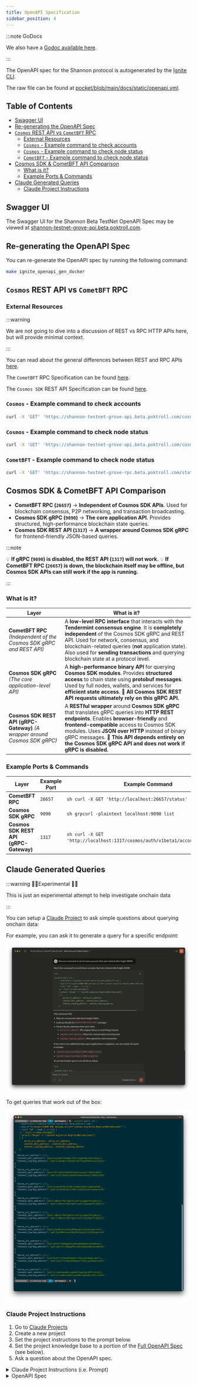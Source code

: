```yaml
---
title: OpenAPI Specification
sidebar_position: 4
---
```


:::note GoDocs

We also have a [Godoc available here](https://pkg.go.dev/github.com/pokt-network/poktroll).

:::

The OpenAPI spec for the Shannon protocol is autogenerated by the [Ignite CLI](https://docs.ignite.com/).

The raw file can be found at [pocket/blob/main/docs/static/openapi.yml](https://github.com/pokt-network/poktroll/blob/main/docs/static/openapi.yml).

## Table of Contents <!-- omit in toc -->

- [Swagger UI](#swagger-ui)
- [Re-generating the OpenAPI Spec](#re-generating-the-openapi-spec)
- [`Cosmos` REST API vs `CometBFT` RPC](#cosmos-rest-api-vs-cometbft-rpc)
  - [External Resources](#external-resources)
  - [`Cosmos` - Example command to check accounts](#cosmos---example-command-to-check-accounts)
  - [`Cosmos` - Example command to check node status](#cosmos---example-command-to-check-node-status)
  - [`CometBFT` - Example command to check node status](#cometbft---example-command-to-check-node-status)
- [Cosmos SDK \& CometBFT API Comparison](#cosmos-sdk--cometbft-api-comparison)
  - [What is it?](#what-is-it)
  - [Example Ports \& Commands](#example-ports--commands)
- [Claude Generated Queries](#claude-generated-queries)
  - [Claude Project Instructions](#claude-project-instructions)

## Swagger UI

The Swagger UI for the Shannon Beta TestNet OpenAPI Spec may be viewed at [shannon-testnet-grove-api.beta.poktroll.com](https://shannon-testnet-grove-api.beta.poktroll.com).

## Re-generating the OpenAPI Spec

You can re-generate the OpenAPI spec by running the following command:

```bash
make ignite_openapi_gen_docker
```

## `Cosmos` REST API vs `CometBFT` RPC

### External Resources

:::warning

We are not going to dive into a discussion of REST vs RPC HTTP APIs here, but will provide minimal context.

:::

You can read about the general differences between REST and RPC APIs [here](https://www.smashingmagazine.com/2016/09/understanding-rest-and-rpc-for-http-apis/).

The `CometBFT` RPC Specification can be found [here](https://docs.cometbft.com/v0.34/rpc/).

The `Cosmos SDK` REST API Specification can be found [here](https://docs.cosmos.network/api).

### `Cosmos` - Example command to check accounts

```bash
curl -X 'GET' 'https://shannon-testnet-grove-api.beta.poktroll.com/cosmos/auth/v1beta1/accounts' -H 'accept: application/json' | jq
```

### `Cosmos` - Example command to check node status

```bash
curl -X 'GET' 'https://shannon-testnet-grove-api.beta.poktroll.com/cosmos/base/node/v1beta1/status' -H 'accept: application/json' | jq
```

### `CometBFT` - Example command to check node status

```bash
curl -X 'GET' 'https://shannon-testnet-grove-rpc.beta.poktroll.com/status' -H 'accept: application/json' | jq
```

## Cosmos SDK & CometBFT API Comparison

- **CometBFT RPC (`26657`)** → **Independent of Cosmos SDK APIs**. Used for blockchain consensus, P2P networking, and transaction broadcasting.
- **Cosmos SDK gRPC (`9090`)** → **The core application API**. Provides structured, high-performance blockchain state queries.
- **Cosmos SDK REST API (`1317`)** → **A wrapper around Cosmos SDK gRPC** for frontend-friendly JSON-based queries.

:::note

💡 **If gRPC (`9090`) is disabled, the REST API (`1317`) will not work.**
💡 **If CometBFT RPC (`26657`) is down, the blockchain itself may be offline, but Cosmos SDK APIs can still work if the app is running.**

:::

### What is it?

| **Layer**                                                                   | **What is it?**                                                                                                                                                                                                                                                                                                                                                |
| --------------------------------------------------------------------------- | -------------------------------------------------------------------------------------------------------------------------------------------------------------------------------------------------------------------------------------------------------------------------------------------------------------------------------------------------------------- |
| **CometBFT RPC** _(Independent of the Cosmos SDK gRPC and REST API)_        | A **low-level RPC interface** that interacts with the **Tendermint consensus engine**. It is **completely independent** of the Cosmos SDK gRPC and REST API. Used for network, consensus, and blockchain-related queries (**not** application state). Also used for **sending transactions** and querying blockchain state at a protocol level.                |
| **Cosmos SDK gRPC** _(The core application-level API)_                      | A **high-performance binary API** for querying **Cosmos SDK modules**. Provides **structured access** to chain state using **protobuf messages**. Used by full nodes, wallets, and services for **efficient state access**. **🚀 All Cosmos SDK REST API requests ultimately rely on this gRPC API.**                                                          |
| **Cosmos SDK REST API (gRPC-Gateway)** _(A wrapper around Cosmos SDK gRPC)_ | A **RESTful wrapper** around **Cosmos SDK gRPC** that translates gRPC queries into **HTTP REST endpoints**. Enables **browser-friendly** and **frontend-compatible** access to Cosmos SDK modules. Uses **JSON over HTTP** instead of binary gRPC messages. **🚀 This API depends entirely on the Cosmos SDK gRPC API and does not work if gRPC is disabled.** |

### Example Ports & Commands

| **Layer**                              | **Example Port** | **Example Command**                                                             | **Example Endpoint**                                                                 |
| -------------------------------------- | ---------------- | ------------------------------------------------------------------------------- | ------------------------------------------------------------------------------------ |
| **CometBFT RPC**                       | `26657`          | `sh curl -X GET 'http://localhost:26657/status'`                                | `/status`, `/net_info`, `/block`, `/broadcast_tx_commit`                             |
| **Cosmos SDK gRPC**                    | `9090`           | `sh grpcurl -plaintext localhost:9090 list`                                     | `cosmos.auth.v1beta1.Query/Account`, `cosmos.bank.v1beta1.Query/Balance`             |
| **Cosmos SDK REST API (gRPC-Gateway)** | `1317`           | `sh curl -X GET 'http://localhost:1317/cosmos/auth/v1beta1/accounts/{address}'` | `/cosmos/auth/v1beta1/accounts/{address}`, `/cosmos/bank/v1beta1/balances/{address}` |

<!--

TODO_IMPROVE(#1081): Add an embedded view of the OpenAPI spec

import OpenAPI from '@site/src/components/OpenAPI';
import apiSpec from '@site/static/openapi.json';

<OpenAPI spec={apiSpec} />

-->

## Claude Generated Queries

:::warning 🧑‍🔬Experimental 🧑‍🔬

This is just an experimental attempt to help investigate onchain data

:::

You can setup a [Claude Project](https://www.anthropic.com/news/projects) to ask simple questions about querying onchain data:

For example, you can ask it to generate a query for a specific endpoint:

![claude-query-response](../../../static/img/claude-query-response.png)

To get queries that work out of the box:

![claude-query-result](../../../static/img/claude-query-result.png)

### Claude Project Instructions

1. Go to [Claude Projects](https://www.anthropic.com/news/projects)
2. Create a new project
3. Set the project instructions to the prompt below.
4. Set the project knowledge base to a portion of the [Full OpenAPI Spec](https://shannon-testnet-grove-api.beta.poktroll.com/static/openapi.yml) (see below).
5. Ask a question about the OpenAPI spec.

<details>
<summary>Claude Project Instructions (i.e. Prompt)</summary>

````text
**Below the OpenAPI.yml line below, I have provided the OpenAPI spec for Pocket Network's Cosmos SDK app chain.**

You are a professional Cosmos SDK engineer with expertise in formatting CometBFT and Cosmos queries for the Pocket Network ecosystem.

**Your role:** Transform general blockchain query requests into properly formatted `pocketd` commands with appropriate filtering and JSON processing.

**Available endpoints:**
* **Mainnet:** https://shannon-grove-rpc.mainnet.poktroll.com
* **Testnet:** https://shannon-testnet-grove-rpc.beta.poktroll.com

**Query format guidelines:**
- Always include `--node` parameter with appropriate endpoint
- Use `--query` for transaction filtering with proper syntax
- Include pagination (`--limit`, `--page`) when relevant
- Output as JSON (`-o json`)
- Pipe to `jq` for data extraction and formatting when needed

**Example interaction:**
Request: "Show me all create claim messages after height 20000"
Response:
```bash
pocketd query txs \
    --node=https://shannon-testnet-grove-rpc.beta.poktroll.com \
    --query="tx.height>20000 AND message.action='/pocket.proof.MsgCreateClaim'" \
    --limit "10" --page 1 -o json |
    jq '[.txs[].tx.body.messages[]
    | select(."@type" == "/pocket.proof.MsgCreateClaim" and .supplier_operator_address != null)
    | .supplier_operator_address]
    | unique'
````

</details>

<details>

<summary>OpenAPI Spec</summary>

```yaml
id: github.com/pokt-network/poktroll
consumes:
  - application/json
produces:
  - application/json
swagger: "2.0"
info:
  description: Chain github.com/pokt-network/poktroll REST API
  title: HTTP API Console
  contact:
    name: github.com/pokt-network/poktroll
  version: version not set
paths:
  /pocket.application.Msg/DelegateToGateway:
    post:
      tags:
        - Msg
      operationId: GithubCompoktNetworkpoktrollMsg_DelegateToGateway
      parameters:
        - name: body
          in: body
          required: true
          schema:
            $ref: "#/definitions/pocket.application.MsgDelegateToGateway"
      responses:
        "200":
          description: A successful response.
          schema:
            $ref: "#/definitions/pocket.application.MsgDelegateToGatewayResponse"
        default:
          description: An unexpected error response.
          schema:
            $ref: "#/definitions/google.rpc.Status"
  /pocket.application.Msg/StakeApplication:
    post:
      tags:
        - Msg
      operationId: GithubCompoktNetworkpoktrollMsg_StakeApplication
      parameters:
        - name: body
          in: body
          required: true
          schema:
            $ref: "#/definitions/pocket.application.MsgStakeApplication"
      responses:
        "200":
          description: A successful response.
          schema:
            $ref: "#/definitions/pocket.application.MsgStakeApplicationResponse"
        default:
          description: An unexpected error response.
          schema:
            $ref: "#/definitions/google.rpc.Status"
  /pocket.application.Msg/TransferApplication:
    post:
      tags:
        - Msg
      operationId: GithubCompoktNetworkpoktrollMsg_TransferApplication
      parameters:
        - name: body
          in: body
          required: true
          schema:
            $ref: "#/definitions/pocket.application.MsgTransferApplication"
      responses:
        "200":
          description: A successful response.
          schema:
            $ref: "#/definitions/pocket.application.MsgTransferApplicationResponse"
        default:
          description: An unexpected error response.
          schema:
            $ref: "#/definitions/google.rpc.Status"
  /pocket.application.Msg/UndelegateFromGateway:
    post:
      tags:
        - Msg
      operationId: GithubCompoktNetworkpoktrollMsg_UndelegateFromGateway
      parameters:
        - name: body
          in: body
          required: true
          schema:
            $ref: "#/definitions/pocket.application.MsgUndelegateFromGateway"
      responses:
        "200":
          description: A successful response.
          schema:
            $ref: "#/definitions/pocket.application.MsgUndelegateFromGatewayResponse"
        default:
          description: An unexpected error response.
          schema:
            $ref: "#/definitions/google.rpc.Status"
  /pocket.application.Msg/UnstakeApplication:
    post:
      tags:
        - Msg
      operationId: GithubCompoktNetworkpoktrollMsg_UnstakeApplication
      parameters:
        - name: body
          in: body
          required: true
          schema:
            $ref: "#/definitions/pocket.application.MsgUnstakeApplication"
      responses:
        "200":
          description: A successful response.
          schema:
            $ref: "#/definitions/pocket.application.MsgUnstakeApplicationResponse"
        default:
          description: An unexpected error response.
          schema:
            $ref: "#/definitions/google.rpc.Status"
  /pocket.application.Msg/UpdateParam:
    post:
      tags:
        - Msg
      operationId: GithubCompoktNetworkpoktrollMsg_UpdateParam
      parameters:
        - name: body
          in: body
          required: true
          schema:
            $ref: "#/definitions/pocket.application.MsgUpdateParam"
      responses:
        "200":
          description: A successful response.
          schema:
            $ref: "#/definitions/pocket.application.MsgUpdateParamResponse"
        default:
          description: An unexpected error response.
          schema:
            $ref: "#/definitions/google.rpc.Status"
  /pocket.application.Msg/UpdateParams:
    post:
      tags:
        - Msg
      summary: |-
        UpdateParams defines a (governance) operation for updating the module
        parameters. The authority defaults to the x/gov module account.
      operationId: GithubCompoktNetworkpoktrollMsg_UpdateParams
      parameters:
        - description: MsgUpdateParams is the Msg/UpdateParams request type.
          name: body
          in: body
          required: true
          schema:
            $ref: "#/definitions/pocket.application.MsgUpdateParams"
      responses:
        "200":
          description: A successful response.
          schema:
            $ref: "#/definitions/pocket.application.MsgUpdateParamsResponse"
        default:
          description: An unexpected error response.
          schema:
            $ref: "#/definitions/google.rpc.Status"
  /pocket.gateway.Msg/StakeGateway:
    post:
      tags:
        - Msg
      operationId: GithubCompoktNetworkpoktrollMsg_StakeGateway
      parameters:
        - name: body
          in: body
          required: true
          schema:
            $ref: "#/definitions/pocket.gateway.MsgStakeGateway"
      responses:
        "200":
          description: A successful response.
          schema:
            $ref: "#/definitions/pocket.gateway.MsgStakeGatewayResponse"
        default:
          description: An unexpected error response.
          schema:
            $ref: "#/definitions/google.rpc.Status"
  /pocket.gateway.Msg/UnstakeGateway:
    post:
      tags:
        - Msg
      operationId: GithubCompoktNetworkpoktrollMsg_UnstakeGateway
      parameters:
        - name: body
          in: body
          required: true
          schema:
            $ref: "#/definitions/pocket.gateway.MsgUnstakeGateway"
      responses:
        "200":
          description: A successful response.
          schema:
            $ref: "#/definitions/pocket.gateway.MsgUnstakeGatewayResponse"
        default:
          description: An unexpected error response.
          schema:
            $ref: "#/definitions/google.rpc.Status"
  /pocket.gateway.Msg/UpdateParam:
    post:
      tags:
        - Msg
      operationId: GithubCompoktNetworkpoktrollMsg_UpdateParamMixin10
      parameters:
        - description: MsgUpdateParam is the Msg/UpdateParam request type to update a single param.
          name: body
          in: body
          required: true
          schema:
            $ref: "#/definitions/pocket.gateway.MsgUpdateParam"
      responses:
        "200":
          description: A successful response.
          schema:
            $ref: "#/definitions/pocket.gateway.MsgUpdateParamResponse"
        default:
          description: An unexpected error response.
          schema:
            $ref: "#/definitions/google.rpc.Status"
  /pocket.gateway.Msg/UpdateParams:
    post:
      tags:
        - Msg
      summary: |-
        UpdateParams defines a (governance) operation for updating the module
        parameters. The authority defaults to the x/gov module account.
      operationId: GithubCompoktNetworkpoktrollMsg_UpdateParamsMixin10
      parameters:
        - description: MsgUpdateParams is the Msg/UpdateParams request type.
          name: body
          in: body
          required: true
          schema:
            $ref: "#/definitions/pocket.gateway.MsgUpdateParams"
      responses:
        "200":
          description: A successful response.
          schema:
            $ref: "#/definitions/pocket.gateway.MsgUpdateParamsResponse"
        default:
          description: An unexpected error response.
          schema:
            $ref: "#/definitions/google.rpc.Status"
  /pocket.migration.Msg/ClaimMorseAccount:
    post:
      tags:
        - Msg
      operationId: GithubCompoktNetworkpoktrollMsg_ClaimMorseAccount
      parameters:
        - description: |-
            - Execute a claim (one-time minting of tokens on Shannon)
            - Claim the balance of a given Morse account per on-chain MorseClaimableAccounts
            - Mint claimed balance to the given Shannon account

            NOTE:
            - The Shannon account specified must be the message signer
            - Authz grants MAY be used to delegate claiming authority to other Shannon accounts

            Next free index: 6
          name: body
          in: body
          required: true
          schema:
            $ref: "#/definitions/pocket.migration.MsgClaimMorseAccount"
      responses:
        "200":
          description: A successful response.
          schema:
            $ref: "#/definitions/pocket.migration.MsgClaimMorseAccountResponse"
        default:
          description: An unexpected error response.
          schema:
            $ref: "#/definitions/google.rpc.Status"
  /pocket.migration.Msg/ClaimMorseApplication:
    post:
      tags:
        - Msg
      operationId: GithubCompoktNetworkpoktrollMsg_ClaimMorseApplication
      parameters:
        - description: |-
            - Execute a claim (one-time minting of tokens on Shannon) of total tokens owned by a Morse account
            - Mint claimed tokens to the given Shannon account
            - Stake that Shannon account as an application for the given service_config and same stake amount

            Next free index: 7
          name: body
          in: body
          required: true
          schema:
            $ref: "#/definitions/pocket.migration.MsgClaimMorseApplication"
      responses:
        "200":
          description: A successful response.
          schema:
            $ref: "#/definitions/pocket.migration.MsgClaimMorseApplicationResponse"
        default:
          description: An unexpected error response.
          schema:
            $ref: "#/definitions/google.rpc.Status"
  /pocket.migration.Msg/ClaimMorseSupplier:
    post:
      tags:
        - Msg
      operationId: GithubCompoktNetworkpoktrollMsg_ClaimMorseSupplier
      parameters:
        - description: |-
            - Execute a one-time minting of tokens on Shannon based on tokens owned by the given Morse account
            - Use the on-chain MorseClaimableAccounts for verification
            - Credit the minted tokens to the balance of the given Shannon account
            - Automatically stake that Shannon account as a supplier

            NOTE: The supplier module's staking fee parameter (at the time of claiming) is deducted from the claimed balance

            Next free index: 9
          name: body
          in: body
          required: true
          schema:
            $ref: "#/definitions/pocket.migration.MsgClaimMorseSupplier"
      responses:
        "200":
          description: A successful response.
          schema:
            $ref: "#/definitions/pocket.migration.MsgClaimMorseSupplierResponse"
        default:
          description: An unexpected error response.
          schema:
            $ref: "#/definitions/google.rpc.Status"
  /pocket.migration.Msg/ImportMorseClaimableAccounts:
    post:
      tags:
        - Msg
      operationId: GithubCompoktNetworkpoktrollMsg_ImportMorseClaimableAccounts
      parameters:
        - description: |-
            - Create the on-chain MorseClaimableAccounts ONLY AND EXACTLY ONCE (per network / re-genesis)
            - Import Morse account state derived from Morse state export

            Next free index: 4
          name: body
          in: body
          required: true
          schema:
            $ref: "#/definitions/pocket.migration.MsgImportMorseClaimableAccounts"
      responses:
        "200":
          description: A successful response.
          schema:
            $ref: "#/definitions/pocket.migration.MsgImportMorseClaimableAccountsResponse"
        default:
          description: An unexpected error response.
          schema:
            $ref: "#/definitions/google.rpc.Status"
  /pocket.migration.Msg/RecoverMorseAccount:
    post:
      tags:
        - Msg
      operationId: GithubCompoktNetworkpoktrollMsg_RecoverMorseAccount
      parameters:
        - description: |-
            - Execute a one-time minting of tokens on Shannon based on tokens owned by the given Morse account
            - Credit the minted tokens to the balance of the given Shannon account
            - Migrate unclaimable staked and liquid Morse tokens as liquid Shannon tokens

            - MAY ONLY be executed by the authority
            - ONLY intended for use on accounts with invalid addresses and/or known lost private keys

            Next free index: 4
          name: body
          in: body
          required: true
          schema:
            $ref: "#/definitions/pocket.migration.MsgRecoverMorseAccount"
      responses:
        "200":
          description: A successful response.
          schema:
            $ref: "#/definitions/pocket.migration.MsgRecoverMorseAccountResponse"
        default:
          description: An unexpected error response.
          schema:
            $ref: "#/definitions/google.rpc.Status"
  /pocket.migration.Msg/UpdateParams:
    post:
      tags:
        - Msg
      summary: |-
        UpdateParams defines a (governance) operation for updating the module
        parameters. The authority defaults to the x/gov module account.
      operationId: GithubCompoktNetworkpoktrollMsg_UpdateParamsMixin18
      parameters:
        - description: |-
            MsgUpdateParams is the Msg/UpdateParams request type.

            - Used for updating the migration module parameters via governance
            - All parameters must be supplied

            Next free index: 3
          name: body
          in: body
          required: true
          schema:
            $ref: "#/definitions/pocket.migration.MsgUpdateParams"
      responses:
        "200":
          description: A successful response.
          schema:
            $ref: "#/definitions/pocket.migration.MsgUpdateParamsResponse"
        default:
          description: An unexpected error response.
          schema:
            $ref: "#/definitions/google.rpc.Status"
  /pocket.proof.Msg/CreateClaim:
    post:
      tags:
        - Msg
      operationId: GithubCompoktNetworkpoktrollMsg_CreateClaim
      parameters:
        - name: body
          in: body
          required: true
          schema:
            $ref: "#/definitions/pocket.proof.MsgCreateClaim"
      responses:
        "200":
          description: A successful response.
          schema:
            $ref: "#/definitions/pocket.proof.MsgCreateClaimResponse"
        default:
          description: An unexpected error response.
          schema:
            $ref: "#/definitions/google.rpc.Status"
  /pocket.proof.Msg/SubmitProof:
    post:
      tags:
        - Msg
      operationId: GithubCompoktNetworkpoktrollMsg_SubmitProof
      parameters:
        - name: body
          in: body
          required: true
          schema:
            $ref: "#/definitions/pocket.proof.MsgSubmitProof"
      responses:
        "200":
          description: A successful response.
          schema:
            $ref: "#/definitions/pocket.proof.MsgSubmitProofResponse"
        default:
          description: An unexpected error response.
          schema:
            $ref: "#/definitions/google.rpc.Status"
  /pocket.proof.Msg/UpdateParam:
    post:
      tags:
        - Msg
      operationId: GithubCompoktNetworkpoktrollMsg_UpdateParamMixin23
      parameters:
        - description: MsgUpdateParam is the Msg/UpdateParam request type to update a single param.
          name: body
          in: body
          required: true
          schema:
            $ref: "#/definitions/pocket.proof.MsgUpdateParam"
      responses:
        "200":
          description: A successful response.
          schema:
            $ref: "#/definitions/pocket.proof.MsgUpdateParamResponse"
        default:
          description: An unexpected error response.
          schema:
            $ref: "#/definitions/google.rpc.Status"
  /pocket.proof.Msg/UpdateParams:
    post:
      tags:
        - Msg
      summary: |-
        UpdateParams defines a (governance) operation for updating the module
        parameters. The authority defaults to the x/gov module account.
      operationId: GithubCompoktNetworkpoktrollMsg_UpdateParamsMixin23
      parameters:
        - description: MsgUpdateParams is the Msg/UpdateParams request type to update all params at once.
          name: body
          in: body
          required: true
          schema:
            $ref: "#/definitions/pocket.proof.MsgUpdateParams"
      responses:
        "200":
          description: A successful response.
          schema:
            $ref: "#/definitions/pocket.proof.MsgUpdateParamsResponse"
        default:
          description: An unexpected error response.
          schema:
            $ref: "#/definitions/google.rpc.Status"
  /pocket.service.Msg/AddService:
    post:
      tags:
        - Msg
      operationId: GithubCompoktNetworkpoktrollMsg_AddService
      parameters:
        - description: |-
            MsgAddService defines a message for adding a new message to the network.
            Services can be added by any actor in the network making them truly
            permissionless.
          name: body
          in: body
          required: true
          schema:
            $ref: "#/definitions/pocket.service.MsgAddService"
      responses:
        "200":
          description: A successful response.
          schema:
            $ref: "#/definitions/pocket.service.MsgAddServiceResponse"
        default:
          description: An unexpected error response.
          schema:
            $ref: "#/definitions/google.rpc.Status"
  /pocket.service.Msg/UpdateParam:
    post:
      tags:
        - Msg
      operationId: GithubCompoktNetworkpoktrollMsg_UpdateParamMixin31
      parameters:
        - description: MsgUpdateParam is the Msg/UpdateParam request type to update a single param.
          name: body
          in: body
          required: true
          schema:
            $ref: "#/definitions/pocket.service.MsgUpdateParam"
      responses:
        "200":
          description: A successful response.
          schema:
            $ref: "#/definitions/pocket.service.MsgUpdateParamResponse"
        default:
          description: An unexpected error response.
          schema:
            $ref: "#/definitions/google.rpc.Status"
  /pocket.service.Msg/UpdateParams:
    post:
      tags:
        - Msg
      summary: |-
        UpdateParams defines a (governance) operation for updating the module
        parameters. The authority defaults to the x/gov module account.
      operationId: GithubCompoktNetworkpoktrollMsg_UpdateParamsMixin31
      parameters:
        - description: MsgUpdateParams is the Msg/UpdateParams request type.
          name: body
          in: body
          required: true
          schema:
            $ref: "#/definitions/pocket.service.MsgUpdateParams"
      responses:
        "200":
          description: A successful response.
          schema:
            $ref: "#/definitions/pocket.service.MsgUpdateParamsResponse"
        default:
          description: An unexpected error response.
          schema:
            $ref: "#/definitions/google.rpc.Status"
  /pocket.session.Msg/UpdateParam:
    post:
      tags:
        - Msg
      operationId: GithubCompoktNetworkpoktrollMsg_UpdateParamMixin35
      parameters:
        - name: body
          in: body
          required: true
          schema:
            $ref: "#/definitions/pocket.session.MsgUpdateParam"
      responses:
        "200":
          description: A successful response.
          schema:
            $ref: "#/definitions/pocket.session.MsgUpdateParamResponse"
        default:
          description: An unexpected error response.
          schema:
            $ref: "#/definitions/google.rpc.Status"
  /pocket.session.Msg/UpdateParams:
    post:
      tags:
        - Msg
      summary: |-
        UpdateParams defines a (governance) operation for updating the module
        parameters. The authority defaults to the x/gov module account.
      operationId: GithubCompoktNetworkpoktrollMsg_UpdateParamsMixin35
      parameters:
        - description: MsgUpdateParams is the Msg/UpdateParams request type.
          name: body
          in: body
          required: true
          schema:
            $ref: "#/definitions/pocket.session.MsgUpdateParams"
      responses:
        "200":
          description: A successful response.
          schema:
            $ref: "#/definitions/pocket.session.MsgUpdateParamsResponse"
        default:
          description: An unexpected error response.
          schema:
            $ref: "#/definitions/google.rpc.Status"
  /pocket.shared.Msg/UpdateParam:
    post:
      tags:
        - Msg
      operationId: GithubCompoktNetworkpoktrollMsg_UpdateParamMixin42
      parameters:
        - description: MsgUpdateParam is the Msg/UpdateParam request type to update a single param.
          name: body
          in: body
          required: true
          schema:
            $ref: "#/definitions/pocket.shared.MsgUpdateParam"
      responses:
        "200":
          description: A successful response.
          schema:
            $ref: "#/definitions/pocket.shared.MsgUpdateParamResponse"
        default:
          description: An unexpected error response.
          schema:
            $ref: "#/definitions/google.rpc.Status"
  /pocket.shared.Msg/UpdateParams:
    post:
      tags:
        - Msg
      summary: |-
        UpdateParams defines a (governance) operation for updating the module
        parameters. The authority defaults to the x/gov module account.
      operationId: GithubCompoktNetworkpoktrollMsg_UpdateParamsMixin42
      parameters:
        - description: MsgUpdateParams is the Msg/UpdateParams request type.
          name: body
          in: body
          required: true
          schema:
            $ref: "#/definitions/pocket.shared.MsgUpdateParams"
      responses:
        "200":
          description: A successful response.
          schema:
            $ref: "#/definitions/pocket.shared.MsgUpdateParamsResponse"
        default:
          description: An unexpected error response.
          schema:
            $ref: "#/definitions/google.rpc.Status"
  /pocket.supplier.Msg/StakeSupplier:
    post:
      tags:
        - Msg
      operationId: GithubCompoktNetworkpoktrollMsg_StakeSupplier
      parameters:
        - name: body
          in: body
          required: true
          schema:
            $ref: "#/definitions/pocket.supplier.MsgStakeSupplier"
      responses:
        "200":
          description: A successful response.
          schema:
            $ref: "#/definitions/pocket.supplier.MsgStakeSupplierResponse"
        default:
          description: An unexpected error response.
          schema:
            $ref: "#/definitions/google.rpc.Status"
  /pocket.supplier.Msg/UnstakeSupplier:
    post:
      tags:
        - Msg
      operationId: GithubCompoktNetworkpoktrollMsg_UnstakeSupplier
      parameters:
        - name: body
          in: body
          required: true
          schema:
            $ref: "#/definitions/pocket.supplier.MsgUnstakeSupplier"
      responses:
        "200":
          description: A successful response.
          schema:
            $ref: "#/definitions/pocket.supplier.MsgUnstakeSupplierResponse"
        default:
          description: An unexpected error response.
          schema:
            $ref: "#/definitions/google.rpc.Status"
  /pocket.supplier.Msg/UpdateParam:
    post:
      tags:
        - Msg
      operationId: GithubCompoktNetworkpoktrollMsg_UpdateParamMixin47
      parameters:
        - description: MsgUpdateParam is the Msg/UpdateParam request type to update a single param.
          name: body
          in: body
          required: true
          schema:
            $ref: "#/definitions/pocket.supplier.MsgUpdateParam"
      responses:
        "200":
          description: A successful response.
          schema:
            $ref: "#/definitions/pocket.supplier.MsgUpdateParamResponse"
        default:
          description: An unexpected error response.
          schema:
            $ref: "#/definitions/google.rpc.Status"
  /pocket.supplier.Msg/UpdateParams:
    post:
      tags:
        - Msg
      summary: |-
        UpdateParams defines a (governance) operation for updating the module
        parameters. The authority defaults to the x/gov module account.
      operationId: GithubCompoktNetworkpoktrollMsg_UpdateParamsMixin47
      parameters:
        - description: MsgUpdateParams is the Msg/UpdateParams request type.
          name: body
          in: body
          required: true
          schema:
            $ref: "#/definitions/pocket.supplier.MsgUpdateParams"
      responses:
        "200":
          description: A successful response.
          schema:
            $ref: "#/definitions/pocket.supplier.MsgUpdateParamsResponse"
        default:
          description: An unexpected error response.
          schema:
            $ref: "#/definitions/google.rpc.Status"
  /pocket.tokenomics.Msg/UpdateParam:
    post:
      tags:
        - Msg
      operationId: GithubCompoktNetworkpoktrollMsg_UpdateParamMixin52
      parameters:
        - description: MsgUpdateParam is the Msg/UpdateParam request type to update a single param.
          name: body
          in: body
          required: true
          schema:
            $ref: "#/definitions/pocket.tokenomics.MsgUpdateParam"
      responses:
        "200":
          description: A successful response.
          schema:
            $ref: "#/definitions/pocket.tokenomics.MsgUpdateParamResponse"
        default:
          description: An unexpected error response.
          schema:
            $ref: "#/definitions/google.rpc.Status"
  /pocket.tokenomics.Msg/UpdateParams:
    post:
      tags:
        - Msg
      summary: |-
        UpdateParams defines a (governance) operation for updating the module
        parameters. The authority defaults to the x/gov module account.
      operationId: GithubCompoktNetworkpoktrollMsg_UpdateParamsMixin52
      parameters:
        - description: MsgUpdateParams is the Msg/UpdateParams request type to update all params at once.
          name: body
          in: body
          required: true
          schema:
            $ref: "#/definitions/pocket.tokenomics.MsgUpdateParams"
      responses:
        "200":
          description: A successful response.
          schema:
            $ref: "#/definitions/pocket.tokenomics.MsgUpdateParamsResponse"
        default:
          description: An unexpected error response.
          schema:
            $ref: "#/definitions/google.rpc.Status"
  pocket.application.Application:
    type: object
    title: Application represents the onchain definition and state of an application
    properties:
      address:
        type: string
        title: Bech32 address of the application
      delegatee_gateway_addresses:
        description: |-
          TODO_MAINNET_MIGRATION(@bryanchriswhite): Rename `delegatee_gateway_addresses` to `gateway_addresses_delegated_to` for better clarity and consistency.
          - Update all related configs, comments, variables, and function names throughout the codebase to reflect this change.
          - This field is a non-nullable list of Bech32-encoded delegatee Gateway addresses.
        type: array
        items:
          type: string
      pending_transfer:
        title: Information about pending application transfers
        $ref: "#/definitions/pocket.application.PendingApplicationTransfer"
      pending_undelegations:
        description: |-
          Mapping of session end heights to gateways being undelegated from
          - Key: Height of the last block of the session when the undelegation transaction was committed
          - Value: List of gateways being undelegated from at that session end height
          TODO_DOCUMENT(@red-0ne): Document the complete flow and rationale behind this mapping.
          - Ensure the documentation explains why tracking pending undelegations by session end height is necessary.
          - See: https://github.com/pokt-network/poktroll/issues/476#issuecomment-2052639906 for context and examples.
        type: object
        additionalProperties:
          $ref: "#/definitions/pocket.application.UndelegatingGatewayList"
      service_configs:
        type: array
        title: |-
          CRITICAL: Must contain EXACTLY ONE service config
          - Enforces a single service configuration per application to prevent over-servicing.
          - Field is repeated for legacy reasons and potential future compatibility.
          - References for rationale:
            - https://github.com/pokt-network/poktroll/pull/750#discussion_r1735025033
            - https://www.notion.so/buildwithgrove/Off-chain-Application-Stake-Tracking-6a8bebb107db4f7f9dc62cbe7ba555f7
        items:
          type: object
          $ref: "#/definitions/pocket.shared.ApplicationServiceConfig"
      stake:
        title: Total amount of staked uPOKT
        $ref: "#/definitions/cosmos.base.v1beta1.Coin"
      unstake_session_end_height:
        type: string
        format: uint64
        title: Session end height when application initiated unstaking (0 if not unstaking)
  pocket.application.MsgDelegateToGateway:
    type: object
    properties:
      app_address:
        description: The Bech32 address of the application.
        type: string
      gateway_address:
        description: The Bech32 address of the gateway the application wants to delegate to.
        type: string
  pocket.application.MsgDelegateToGatewayResponse:
    type: object
    properties:
      application:
        $ref: "#/definitions/pocket.application.Application"
  pocket.application.MsgStakeApplication:
    type: object
    properties:
      address:
        description: The Bech32 address of the application.
        type: string
      services:
        type: array
        title: The list of services this application is staked to request service for
        items:
          type: object
          $ref: "#/definitions/pocket.shared.ApplicationServiceConfig"
      stake:
        title: The total amount of uPOKT the application has staked. Must be ≥ to the current amount that the application has staked (if any)
        $ref: "#/definitions/cosmos.base.v1beta1.Coin"
  pocket.application.MsgStakeApplicationResponse:
    type: object
    properties:
      application:
        $ref: "#/definitions/pocket.application.Application"
  pocket.application.MsgTransferApplication:
    type: object
    properties:
      destination_address:
        type: string
      source_address:
        type: string
  pocket.application.MsgTransferApplicationResponse:
    type: object
    properties:
      application:
        $ref: "#/definitions/pocket.application.Application"
  pocket.application.MsgUndelegateFromGateway:
    type: object
    properties:
      app_address:
        description: The Bech32 address of the application.
        type: string
      gateway_address:
        description: The Bech32 address of the gateway the application wants to undelegate from.
        type: string
  pocket.application.MsgUndelegateFromGatewayResponse:
    type: object
    properties:
      application:
        $ref: "#/definitions/pocket.application.Application"
  pocket.application.MsgUnstakeApplication:
    type: object
    properties:
      address:
        type: string
  pocket.application.MsgUnstakeApplicationResponse:
    type: object
    properties:
      application:
        $ref: "#/definitions/pocket.application.Application"
  pocket.application.MsgUpdateParam:
    type: object
    properties:
      as_coin:
        $ref: "#/definitions/cosmos.base.v1beta1.Coin"
      as_uint64:
        type: string
        format: uint64
      authority:
        description: authority is the address that controls the module (defaults to x/gov unless overwritten).
        type: string
      name:
        type: string
  pocket.application.MsgUpdateParamResponse:
    type: object
    properties:
      params:
        $ref: "#/definitions/pocket.application.Params"
  pocket.application.MsgUpdateParams:
    description: MsgUpdateParams is the Msg/UpdateParams request type.
    type: object
    properties:
      authority:
        description: authority is the address that controls the module (defaults to x/gov unless overwritten).
        type: string
      params:
        description: |-
          params defines the x/application parameters to update.
          NOTE: All parameters must be supplied.
        $ref: "#/definitions/pocket.application.Params"
  pocket.application.MsgUpdateParamsResponse:
    description: |-
      MsgUpdateParamsResponse defines the response structure for executing a
      MsgUpdateParams message.
    type: object
  pocket.application.Params:
    description: Params defines the parameters for the module.
    type: object
    properties:
      max_delegated_gateways:
        description: |-
          max_delegated_gateways defines the maximum number of gateways that a single
          application can delegate to. This is used to prevent performance issues
          in case the relay ring signature becomes too large.
        type: string
        format: uint64
      min_stake:
        description: min_stake is the minimum stake in upokt that an application must have to remain staked.
        $ref: "#/definitions/cosmos.base.v1beta1.Coin"
  pocket.application.PendingApplicationTransfer:
    description: |-
      PendingTransfer is used to store the details of a pending transfer.
      It is only intended to be used inside of an Application object.
    type: object
    properties:
      destination_address:
        type: string
      session_end_height:
        type: string
        format: uint64
  pocket.application.QueryAllApplicationsResponse:
    type: object
    properties:
      applications:
        type: array
        items:
          type: object
          $ref: "#/definitions/pocket.application.Application"
      pagination:
        $ref: "#/definitions/cosmos.base.query.v1beta1.PageResponse"
  pocket.application.QueryGetApplicationResponse:
    type: object
    properties:
      application:
        $ref: "#/definitions/pocket.application.Application"
  pocket.application.QueryParamsResponse:
    description: QueryParamsResponse is response type for the Query/Params RPC method.
    type: object
    properties:
      params:
        description: params holds all the parameters of this module.
        $ref: "#/definitions/pocket.application.Params"
  pocket.application.UndelegatingGatewayList:
    description: |-
      UndelegatingGatewayList is used as the Value of `pending_undelegations`.
      It is required to store a repeated list of strings as a map value.
    type: object
    properties:
      gateway_addresses:
        type: array
        items:
          type: string
  pocket.gateway.Gateway:
    type: object
    properties:
      address:
        type: string
        title: The Bech32 address of the gateway
      stake:
        title: The total amount of uPOKT the gateway has staked
        $ref: "#/definitions/cosmos.base.v1beta1.Coin"
      unstake_session_end_height:
        type: string
        format: uint64
        title: Session end height at which the gateway initiated unstaking (0 if not unstaking)
  pocket.gateway.MsgStakeGateway:
    type: object
    properties:
      address:
        type: string
        title: The Bech32 address of the gateway
      stake:
        title: The total amount of uPOKT the gateway is staking. Must be ≥ to the current amount that the gateway has staked (if any)
        $ref: "#/definitions/cosmos.base.v1beta1.Coin"
  pocket.gateway.MsgStakeGatewayResponse:
    type: object
    properties:
      gateway:
        $ref: "#/definitions/pocket.gateway.Gateway"
  pocket.gateway.MsgUnstakeGateway:
    type: object
    properties:
      address:
        type: string
        title: The Bech32 address of the gateway
  pocket.gateway.MsgUnstakeGatewayResponse:
    type: object
    properties:
      gateway:
        $ref: "#/definitions/pocket.gateway.Gateway"
  pocket.gateway.MsgUpdateParam:
    description: MsgUpdateParam is the Msg/UpdateParam request type to update a single param.
    type: object
    properties:
      as_coin:
        $ref: "#/definitions/cosmos.base.v1beta1.Coin"
      authority:
        description: authority is the address that controls the module (defaults to x/gov unless overwritten).
        type: string
      name:
        type: string
  pocket.gateway.MsgUpdateParamResponse:
    type: object
    properties:
      params:
        $ref: "#/definitions/pocket.gateway.Params"
  pocket.gateway.MsgUpdateParams:
    description: MsgUpdateParams is the Msg/UpdateParams request type.
    type: object
    properties:
      authority:
        description: authority is the address that controls the module (defaults to x/gov unless overwritten).
        type: string
      params:
        description: |-
          params defines the x/gateway parameters to update.
          NOTE: All parameters must be supplied.
        $ref: "#/definitions/pocket.gateway.Params"
  pocket.gateway.MsgUpdateParamsResponse:
    description: |-
      MsgUpdateParamsResponse defines the response structure for executing a
      MsgUpdateParams message.
    type: object
  pocket.gateway.Params:
    description: Params defines the parameters for the module.
    type: object
    properties:
      min_stake:
        description: min_stake is the minimum amount of uPOKT that a gateway must stake.
        $ref: "#/definitions/cosmos.base.v1beta1.Coin"
  pocket.gateway.QueryAllGatewaysResponse:
    type: object
    properties:
      gateways:
        type: array
        items:
          type: object
          $ref: "#/definitions/pocket.gateway.Gateway"
      pagination:
        $ref: "#/definitions/cosmos.base.query.v1beta1.PageResponse"
  pocket.gateway.QueryGetGatewayResponse:
    type: object
    properties:
      gateway:
        $ref: "#/definitions/pocket.gateway.Gateway"
  pocket.gateway.QueryParamsResponse:
    description: QueryParamsResponse is response type for the Query/Params RPC method.
    type: object
    properties:
      params:
        description: params holds all the parameters of this module.
        $ref: "#/definitions/pocket.gateway.Params"
  pocket.migration.MorseAccountState:
    type: object
    title: |-
      MorseAccountState
      - Onchain representation of all account state to be migrated from Morse
      - NEVER persisted onchain
      - Dependency of the MsgImportMorseClaimableAccount handler
      - Main purpose: exposes #GetHash() for verifying integrity of all MorseClaimableAccounts
    properties:
      accounts:
        type: array
        items:
          type: object
          $ref: "#/definitions/pocket.migration.MorseClaimableAccount"
  pocket.migration.MorseClaimableAccount:
    description: "Next free index: 11"
    type: object
    title: |-
      MorseClaimableAccount
      - Onchain (persisted) representation of a Morse account claimable as part of Morse -> Shannon migration
      - Created during MorseAccountState import (see: MsgImportMorseClaimableAccount)
      - Created ONLY ONCE and NEVER deleted (per morse_src_address per network / re-genesis),
        unless the allow_morse_account_import_overwrite migration param is enabled
      - Updated ONLY ONCE, when claimed (per morse_src_address per network / re-genesis)
    properties:
      application_stake:
        title: Staked tokens for application actor corresponding to this account address
        $ref: "#/definitions/cosmos.base.v1beta1.Coin"
      claimed_at_height:
        type: string
        format: int64
        title: |-
          Shannon height at which the account was claimed
          Intended to remain empty until the account is claimed
      morse_output_address:
        description: |-
          ONLY applicable to Morse node/supplier accounts.
          Hex-encoded address of the Morse output account/wallet associated with the Morse node/supplier.
          - E.g.: 00f9900606fa3d5c9179fc0c8513078a53a2073e
          - Morse custodial (i.e. owner) address, which owns the staked tokens of the operator.
            See 'pocket nodes --help' for more information. Note that this refers to the Morse CLI.
        type: string
      morse_src_address:
        description: |-
          Hex-encoded address of the Morse account whose balance will be claimed.
          If this MorseClaimableAccount represents a Morse node/supplier:
            - Morse non-custodial (i.e. operator) address.
            - If morse_output_address is not set, this is the custodial address.
            - See 'pocket nodes --help' for more information. Note that this refers to the Morse CLI.
        type: string
      shannon_dest_address:
        type: string
        title: |-
          bech32-encoded address of the Shannon account to mint claimed balance
          Intended to remain empty until the account is claimed
      supplier_stake:
        title: |-
          Staked tokens for supplier actor corresponding to this account address
          DEV_NOTE: Context for Morse:
          - Supplier = Servicer or Node (not a full node) in Morse
          - All Validators are Servicers; not all Servicers are Validators
          - Top 100 staked Servicers are validators (automatic)
          - Only accounts for servicer stake balance transition
          TODO_MAINNET(@Olshansk): Develop strategy for bootstrapping validators in Shannon with cosmos ecosystem
        $ref: "#/definitions/cosmos.base.v1beta1.Coin"
      unstaked_balance:
        title: Unstaked upokt tokens (account balance) available for claiming
        $ref: "#/definitions/cosmos.base.v1beta1.Coin"
      unstaking_time:
        description: |-
          The ISO 8601 UTC timestamp after which the Morse node/supplier unbonding period will have elapsed.
          It reflects the "unbonding completion time" of the Morse node/supplier, but is called "unstaking time" to comply with necessary Morse data structures.
        type: string
        format: date-time
  pocket.migration.MorseSupplierClaimSignerType:
    description: |-
      - MORSE_SUPPLIER_CLAIM_SIGNER_TYPE_UNSPECIFIED: Unspecified signer type
       - MORSE_SUPPLIER_CLAIM_SIGNER_TYPE_CUSTODIAL_SIGNED_BY_NODE_ADDR: signer === addr === operator === owner
      Custodial signer type
      - The Morse node address is NOT EMPTY (i.e. operator)
      - The Morse output address is EMPTY (i.e. owner)
      - Implies that the operator and owner are THE SAME offchain identity
       - MORSE_SUPPLIER_CLAIM_SIGNER_TYPE_NON_CUSTODIAL_SIGNED_BY_NODE_ADDR: signer === operator === addr && owner !== operator
      Non-custodial signer type
      - The Morse node address is NOT EMPTY (i.e. operator)
      - The Morse output address is NOT EMPTY (i.e. owner)
      - Implies that the operator and owner are MOST LIKELY DIFFERENT offchain identities
      - The operator is the one signing the supplier claim
       - MORSE_SUPPLIER_CLAIM_SIGNER_TYPE_NON_CUSTODIAL_SIGNED_BY_OWNER: signer === owner && owner !== addr
      Owner non-custodial signer type
      - The Morse node address is EMPTY (i.e. operator)
      - The Morse output address is NOT EMPTY (i.e. owner)
      - Implies that the operator and owner are MOST LIKELY different offchain identities
      - The owner is the one signing the supplier claim
    type: string
    title: |-
      MorseSupplierClaimSignerType
      - Enum for Morse supplier claim signer type
    default: MORSE_SUPPLIER_CLAIM_SIGNER_TYPE_UNSPECIFIED
    enum:
      - MORSE_SUPPLIER_CLAIM_SIGNER_TYPE_UNSPECIFIED
      - MORSE_SUPPLIER_CLAIM_SIGNER_TYPE_CUSTODIAL_SIGNED_BY_NODE_ADDR
      - MORSE_SUPPLIER_CLAIM_SIGNER_TYPE_NON_CUSTODIAL_SIGNED_BY_NODE_ADDR
      - MORSE_SUPPLIER_CLAIM_SIGNER_TYPE_NON_CUSTODIAL_SIGNED_BY_OWNER
  pocket.migration.MsgClaimMorseAccount:
    description: |-
      - Execute a claim (one-time minting of tokens on Shannon)
      - Claim the balance of a given Morse account per on-chain MorseClaimableAccounts
      - Mint claimed balance to the given Shannon account

      NOTE:
      - The Shannon account specified must be the message signer
      - Authz grants MAY be used to delegate claiming authority to other Shannon accounts

      Next free index: 6
    type: object
    title: "MsgClaimMorseAccount is used to:"
    properties:
      morse_public_key:
        description: The ed25519 public key of the morse account with morse_src_address.
        type: string
        format: byte
      morse_signature:
        type: string
        format: byte
        title: |-
          The hex-encoded signature, by the Morse account, of this message (where this field is nil).
          I.e.: morse_signature = private_key.sign(marshal(MsgClaimMorseAccount{morse_signature: nil, ...}))
      shannon_dest_address:
        description: The bech32-encoded address of the Shannon account to which the claimed balance will be minted.
        type: string
      shannon_signing_address:
        description: |-
          The bech32-encoded address of the Shannon account which is signing for this message.
          This account is liable for any fees incurred by violating the constraints of Morse
          account/actor claim message fee waiving; the tx contains ONE OR MORE Morse account/actor
          claim messages AND has EXACTLY ONE signer.
        type: string
  pocket.migration.MsgClaimMorseAccountResponse:
    description: |-
      MsgClaimMorseAccountResponse is returned from MsgClaimMorseAccount.

      - Indicates the morse_src_address of the claimed account
      - Reports the claimed balance and commit height

      Next free index: 4
    type: object
    properties:
      claimed_balance:
        description: The balance which was claimed.
        $ref: "#/definitions/cosmos.base.v1beta1.Coin"
      morse_src_address:
        type: string
        title: |-
          The hex-encoded address of the Morse account whose balance will be claimed.
          E.g.: 00f9900606fa3d5c9179fc0c8513078a53a2073e
      session_end_height:
        description: The session end height (on Shannon) in which the claim was committed (i.e. claimed).
        type: string
        format: int64
  pocket.migration.MsgClaimMorseApplication:
    description: |-
      - Execute a claim (one-time minting of tokens on Shannon) of total tokens owned by a Morse account
      - Mint claimed tokens to the given Shannon account
      - Stake that Shannon account as an application for the given service_config and same stake amount

      Next free index: 7
    type: object
    title: "MsgClaimMorseApplication is used to:"
    properties:
      morse_public_key:
        description: The ed25519 public key of the morse account with morse_src_address.
        type: string
        format: byte
      morse_signature:
        type: string
        format: byte
        title: |-
          The hex-encoded signature, by the Morse account, of this message (where this field is nil).
          I.e.: morse_signature = private_key.sign(marshal(MsgClaimMorseAccount{morse_signature: nil, ...}))
      service_config:
        description: |-
          The services this application is staked to request service for.
          NOTE: This is not a repeated field, as in MsgStakeApplication,
          because an application can only be staked for one service.
        $ref: "#/definitions/pocket.shared.ApplicationServiceConfig"
      shannon_dest_address:
        description: |-
          The bech32-encoded address of the Shannon account to which the claimed tokens
          will be minted and from which the application will be staked.
        type: string
      shannon_signing_address:
        description: |-
          The bech32-encoded address of the Shannon account which is signing for this message.
          This account is liable for any fees incurred by violating the constraints of Morse
          account/actor claim message fee waiving; the tx contains ONE OR MORE Morse account/actor
          claim messages AND has EXACTLY ONE signer.
        type: string
  pocket.migration.MsgClaimMorseApplicationResponse:
    description: |-
      MsgClaimMorseApplicationResponse is returned from MsgClaimMorseApplication.

      - Indicates the morse_src_address of the claimed account
      - Reports the unstaked balance claimed, application stake, and commit height
      - Returns the staked application

      Next free index: 6
    type: object
    properties:
      application:
        description: The application which was staked as a result of the claim.
        $ref: "#/definitions/pocket.application.Application"
      claimedApplicationStake:
        description: |-
          The stake of the application which was staked as a result of the claim.
          If the application was already staked, this amount does not include the initial stake (i.e. only the portion which was "claimed").
        $ref: "#/definitions/cosmos.base.v1beta1.Coin"
      claimed_balance:
        description: The unstaked balance which was claimed.
        $ref: "#/definitions/cosmos.base.v1beta1.Coin"
      morse_src_address:
        description: The hex-encoded address of the Morse account whose balance will be claimed.
        type: string
      session_end_height:
        description: The session end height (on Shannon) in which the claim was committed (i.e. claimed).
        type: string
        format: int64
  pocket.migration.MsgClaimMorseSupplier:
    description: |-
      - Execute a one-time minting of tokens on Shannon based on tokens owned by the given Morse account
      - Use the on-chain MorseClaimableAccounts for verification
      - Credit the minted tokens to the balance of the given Shannon account
      - Automatically stake that Shannon account as a supplier

      NOTE: The supplier module's staking fee parameter (at the time of claiming) is deducted from the claimed balance

      Next free index: 9
    type: object
    title: "MsgClaimMorseSupplier is used to:"
    properties:
      morse_node_address:
        type: string
        title: |-
          The hex-encoded address of the Morse non-custodial (i.e. operator) account.
          - Unstaked balance will be migrated 1:1
          - Stake will be migrated 1:1 from morse_node_address to shannon_operator_address
          - Morse non-custodial (i.e. operator) address.
          If morse_output_address is not set, this is the custodial address.
          - See 'pocket nodes --help' for more information. Note that this refers to the Morse CLI.
          E.g.: 00f9900606fa3d5c9179fc0c8513078a53a2073e
      morse_public_key:
        type: string
        format: byte
        title: |-
          The ed25519 public key of EITHER the Morse node/supplier operator OR owner account.
          - MUST correspond to the private key which was used to produce the morse_signature.
          - MUST correspond to ONE OF THE FOLLOWING:
            - morse_node_address
            - morse_output_address
      morse_signature:
        type: string
        format: byte
        title: |-
          The hex-encoded signature, of this message (where this field is nil).
          I.e.: morse_signature = private_key.sign(marshal(MsgClaimMorseSupplier{morse_signature: nil, ...}))
          - MUST match morse_public_key.
          - MUST be signed by ONE OF THE FOLLOWING:
            - Morse node account (i.e. operator); if signer_is_output_address is false
            - Morse output account (i.e. owner); if signer_is_output_address is true
      services:
        description: The services this supplier is staked to provide service for.
        type: array
        items:
          type: object
          $ref: "#/definitions/pocket.shared.SupplierServiceConfig"
      shannon_operator_address:
        description: |-
          The bech32-encoded address of the Shannon account to which will become the supplier operator.
          If empty, the shannon_owner_address will be used.
          See: https://dev.poktroll.com/operate/configs/supplier_staking_config#staking-types.
        type: string
      shannon_owner_address:
        description: |-
          The bech32-encoded address of the Shannon account to which the claimed tokens
          will be minted and which become the supplier owner.
          See: https://dev.poktroll.com/operate/configs/supplier_staking_config#staking-types.
        type: string
      shannon_signing_address:
        description: |-
          The bech32-encoded address of the Shannon account which is signing for this message.
          This account is liable for any fees incurred by violating the constraints of Morse
          account/actor claim message fee waiving; the tx contains ONE OR MORE Morse account/actor
          claim messages AND has EXACTLY ONE signer.
        type: string
      signer_is_output_address:
        description: |-
          Set to true if the private key corresponding to the morse_output_address is producing the morse_signature.
          For non-custodial claiming:
          - This MUST be true.
          - The morse_public_key MUST correspond to morse_output_address.
          - The morse_signature MUST correspond to morse_output_address.
        type: boolean
  pocket.migration.MsgClaimMorseSupplierResponse:
    description: |-
      MsgClaimMorseSupplierResponse is returned from MsgClaimMorseSupplier.

      - Indicates the morse_operator_address of the claimed account
      - Reports the unstaked balance claimed, session end height, and staked supplier
      - Includes claim signer type and signer address

      Next free index: 10
    type: object
    properties:
      claim_signer_type:
        title: |-
          The type of supplier claim signer, indicating which actor executed the claim
          and whether it was a custodial or non-custodial claim.
          - MORSE_SUPPLIER_CLAIM_SIGNER_TYPE_NON_CUSTODIAL_SIGNED_BY_ADDR
          - MORSE_SUPPLIER_CLAIM_SIGNER_TYPE_CUSTODIAL_SIGNED_BY_OPERATOR
          - MORSE_SUPPLIER_CLAIM_SIGNER_TYPE_CUSTODIAL_SIGNED_BY_OWNER
        $ref: "#/definitions/pocket.migration.MorseSupplierClaimSignerType"
      claimed_balance:
        description: The unstaked balance which was claimed.
        $ref: "#/definitions/cosmos.base.v1beta1.Coin"
      claimed_supplier_stake:
        $ref: "#/definitions/cosmos.base.v1beta1.Coin"
      morse_node_address:
        type: string
        title: |-
          The hex-encoded address of the Morse non-custodial (i.e. operator) account.
          - Unstaked balance will be migrated 1:1
          - Stake will be migrated 1:1 from morse_node_address to shannon_operator_address
          - Morse non-custodial (i.e. operator) address.
          If morse_output_address is not set, this is the custodial address.
          - See 'pocket nodes --help' for more information. Note that this refers to the Morse CLI.
          E.g.: 00f9900606fa3d5c9179fc0c8513078a53a2073e
      morse_output_address:
        description: |-
          Hex-encoded address of the Morse output account/wallet associated with the Morse node/supplier.
          - E.g.: 00f9900606fa3d5c9179fc0c8513078a53a2073e
          - Morse custodial (i.e. owner) address, which owns the staked tokens of the operator.
            See 'pocket nodes --help' for more information. Note that this refers to the Morse CLI.
        type: string
      session_end_height:
        description: The session end height (on Shannon) in which the claim was committed (i.e. claimed).
        type: string
        format: int64
      supplier:
        description: The supplier which was staked as a result of the claim.
        $ref: "#/definitions/pocket.shared.Supplier"
  pocket.migration.MsgImportMorseClaimableAccounts:
    description: |-
      - Create the on-chain MorseClaimableAccounts ONLY AND EXACTLY ONCE (per network / re-genesis)
      - Import Morse account state derived from Morse state export

      Next free index: 4
    type: object
    title: "MsgImportMorseClaimableAccounts is used to:"
    properties:
      authority:
        description: authority is the address that controls the module (defaults to x/gov unless overwritten).
        type: string
      morse_account_state:
        title: Account state derived from Morse state export and `pocketd tx migration collect-morse-accounts`
        $ref: "#/definitions/pocket.migration.MorseAccountState"
      morse_account_state_hash:
        description: |-
          Verification (high-level):
            $ pocketd tx migration collect-morse-accounts $<(pocket util export-genesis-for-reset)

          Additional docs:
            - pocket util export-genesis-for-migration --help
            - pocketd tx migration collect-morse-accounts --help
        type: string
        format: byte
        title: |-
          Validates the morse_account_state sha256 hash:
          - Transaction fails if hash doesn't match on-chain computation
          - Off-chain social consensus should be reached before verification
  pocket.migration.MsgImportMorseClaimableAccountsResponse:
    description: |-
      MsgImportMorseClaimableAccountsResponse is returned from MsgImportMorseClaimableAccounts.

      - Indicates the canonical hash of the imported MorseAccountState
      - Reports the number of claimable accounts imported

      Next free index: 3
    type: object
    properties:
      num_accounts:
        description: Number of claimable accounts (EOAs) collected from Morse state export.
        type: string
        format: uint64
      state_hash:
        description: On-chain computed sha256 hash of the morse_account_state provided in the corresponding MsgCreateMorseAccountState.
        type: string
        format: byte
  pocket.migration.MsgRecoverMorseAccount:
    description: |-
      - Execute a one-time minting of tokens on Shannon based on tokens owned by the given Morse account
      - Credit the minted tokens to the balance of the given Shannon account
      - Migrate unclaimable staked and liquid Morse tokens as liquid Shannon tokens

      - MAY ONLY be executed by the authority
      - ONLY intended for use on accounts with invalid addresses and/or known lost private keys

      Next free index: 4
    type: object
    title: "MsgRecoverMorseAccount is used to:"
    properties:
      authority:
        description: |-
          The bech32-encoded address of the migration module authority account ("gov" module address by default).
          ONLY the authority, or its delegates, MAY recover Morse recoverable accounts.
        type: string
      morse_src_address:
        type: string
        title: |-
          EITHER:
          - The hex-encoded address of the recoverable Morse account whose stake(s) and/or balance(s) will be recovered.
            This address MAY be invalid but NEVER empty.
            E.g.: 00f9900606fa3d5c9179fc0c8513078a53a2073e
          - The name of a Morse module account whose balance will be recovered.
            E.g. "dao" or "fee-collector"
      shannon_dest_address:
        description: |-
          The bech32-encoded address of the Shannon account to which the Morse account's stake(s) and/or
          balance(s) will be minted (recovered) as liquid Shannon tokens.
        type: string
  pocket.migration.MsgRecoverMorseAccountResponse:
    description: |-
      MsgRecoverMorseAccountResponse is returned from MsgRecoverMorseAccount.

      - Indicates the morse_src_address of the recovered account
      - Reports the sum of any actor stakes and unstaked balance recovered
      - Reports the session end height in which the recovery was committed
      - Returns the destination Shannon address

      Next free index: 5
    type: object
    properties:
      morse_src_address:
        type: string
        title: |-
          EITHER:
          - The hex-encoded address of the Morse account whose stake(s) and/or balances were recovered.
            This address MAY be invalid but NEVER empty.
            E.g.: 00f9900606fa3d5c9179fc0c8513078a53a2073e
          - The name of a Morse module account whose balance was recovered.
            E.g. "dao" or "fee-collector"
      recovered_balance:
        description: The sum of any unstaked and staked balances which were recovered.
        $ref: "#/definitions/cosmos.base.v1beta1.Coin"
      session_end_height:
        description: The session end height (on Shannon) in which the recovery was committed (i.e. recovered).
        type: string
        format: int64
      shannon_dest_address:
        description: |-
          The bech32-encoded address of the Shannon account to which the Morse account's stake(s) and/or
          balance(s) were recovered.
        type: string
  pocket.migration.MsgUpdateParams:
    description: |-
      MsgUpdateParams is the Msg/UpdateParams request type.

      - Used for updating the migration module parameters via governance
      - All parameters must be supplied

      Next free index: 3
    type: object
    properties:
      authority:
        description: authority is the address that controls the module (defaults to x/gov unless overwritten).
        type: string
      params:
        title: |-
          Module parameters to update
          NOTE: All parameters must be supplied
        $ref: "#/definitions/pocket.migration.Params"
  pocket.migration.MsgUpdateParamsResponse:
    description: |-
      MsgUpdateParamsResponse defines the response structure for executing a MsgUpdateParams message.

      - Empty response on success
    type: object
  pocket.migration.Params:
    description: |-
      Params defines the parameters for the module.

      Next free index: 3
    type: object
    properties:
      allow_morse_account_import_overwrite:
        description: |-
          allow_morse_account_import_overwrite is a feature flag which is used to enable/disable
          the re-importing of Morse claimable accounts by the authority.
          Such a re-import will:
          - Ignore (i.e. leave) ALL claimed destination Shannon accounts/actors
          - Delete ALL existing onchain MorseClaimableAccounts
          - Import the new set of MorseClaimableAccounts from the provided MsgImportMorseClaimableAccounts
          This is useful for testing purposes, but should be disabled in production.
        type: boolean
      waive_morse_claim_gas_fees:
        type: boolean
        title: |-
          waive_morse_claim_gas_fees is a feature flag used to enable/disable the waiving of gas fees for txs that:
          - Contain exactly one secp256k1 signer
          - Contain at least one Morse account/actor claim messages
          - Do not contain any other messages other than Morse account/actor claim messages
  pocket.migration.QueryAllMorseClaimableAccountResponse:
    type: object
    properties:
      morseClaimableAccount:
        type: array
        items:
          type: object
          $ref: "#/definitions/pocket.migration.MorseClaimableAccount"
      pagination:
        $ref: "#/definitions/cosmos.base.query.v1beta1.PageResponse"
  pocket.migration.QueryMorseClaimableAccountResponse:
    type: object
    properties:
      morseClaimableAccount:
        $ref: "#/definitions/pocket.migration.MorseClaimableAccount"
  pocket.migration.QueryParamsResponse:
    description: QueryParamsResponse is response type for the Query/Params RPC method.
    type: object
    properties:
      params:
        description: params holds all the parameters of this module.
        $ref: "#/definitions/pocket.migration.Params"
  pocket.proof.Claim:
    type: object
    title: Claim is the serialized object stored onchain for claims pending to be proven
    properties:
      proof_validation_status:
        title: "Important: This field MUST only be set by proofKeeper#EnsureValidProofSignaturesAndClosestPath"
        $ref: "#/definitions/pocket.proof.ClaimProofStatus"
      root_hash:
        description: Root hash from smt.SMST#Root().
        type: string
        format: byte
      session_header:
        description: Session header this claim is for.
        $ref: "#/definitions/pocket.session.SessionHeader"
      supplier_operator_address:
        description: |-
          Address of the supplier's operator that submitted this claim.

          the address of the supplier's operator that submitted this claim
        type: string
  pocket.proof.ClaimProofStatus:
    type: string
    title: |-
      Status of proof validation for a claim
      Default is PENDING_VALIDATION regardless of proof requirement
    default: PENDING_VALIDATION
    enum:
      - PENDING_VALIDATION
      - VALIDATED
      - INVALID
  pocket.proof.MsgCreateClaim:
    type: object
    properties:
      root_hash:
        type: string
        format: byte
        title: root returned from smt.SMST#Root()
      session_header:
        $ref: "#/definitions/pocket.session.SessionHeader"
      supplier_operator_address:
        type: string
  pocket.proof.MsgCreateClaimResponse:
    type: object
    properties:
      claim:
        $ref: "#/definitions/pocket.proof.Claim"
  pocket.proof.MsgSubmitProof:
    type: object
    properties:
      proof:
        type: string
        format: byte
        title: serialized version of *smt.SparseCompactMerkleClosestProof
      session_header:
        $ref: "#/definitions/pocket.session.SessionHeader"
      supplier_operator_address:
        type: string
  pocket.proof.MsgSubmitProofResponse:
    type: object
    properties:
      proof:
        $ref: "#/definitions/pocket.proof.Proof"
  pocket.proof.MsgUpdateParam:
    description: MsgUpdateParam is the Msg/UpdateParam request type to update a single param.
    type: object
    properties:
      as_bytes:
        type: string
        format: byte
      as_coin:
        $ref: "#/definitions/cosmos.base.v1beta1.Coin"
      as_float:
        type: number
        format: double
      authority:
        description: authority is the address that controls the module (defaults to x/gov unless overwritten).
        type: string
      name:
        type: string
        title: |-
          The (name, as_type) tuple must match the corresponding name and type as
          specified in the `Params`` message in `proof/params.proto.`
  pocket.proof.MsgUpdateParamResponse:
    description: |-
      MsgUpdateParamResponse defines the response structure for executing a
      MsgUpdateParam message after a single param update.
    type: object
    properties:
      params:
        $ref: "#/definitions/pocket.proof.Params"
  pocket.proof.MsgUpdateParams:
    description: MsgUpdateParams is the Msg/UpdateParams request type to update all params at once.
    type: object
    properties:
      authority:
        description: authority is the address that controls the module (defaults to x/gov unless overwritten).
        type: string
      params:
        description: |-
          params defines the x/proof parameters to update.
          NOTE: All parameters must be supplied.
        $ref: "#/definitions/pocket.proof.Params"
  pocket.proof.MsgUpdateParamsResponse:
    description: |-
      MsgUpdateParamsResponse defines the response structure for executing a
      MsgUpdateParams message.
    type: object
  pocket.proof.Params:
    description: Params defines the parameters for the module.
    type: object
    properties:
      proof_missing_penalty:
        description: |-
          proof_missing_penalty is the number of tokens (uPOKT) which should be slashed from a supplier
          when a proof is required (either via proof_requirement_threshold or proof_missing_penalty)
          but is not provided.
          TODO_MAINNET_MIGRATION: Consider renaming this to `proof_missing_penalty_upokt`.
        $ref: "#/definitions/cosmos.base.v1beta1.Coin"
      proof_request_probability:
        description: |-
          proof_request_probability is the probability of a session requiring a proof
          if it's cost (i.e. compute unit consumption) is below the ProofRequirementThreshold.
        type: number
        format: double
      proof_requirement_threshold:
        description: |-
          proof_requirement_threshold is the session cost (i.e. compute unit consumption)
          threshold which asserts that a session MUST have a corresponding proof when its cost
          is equal to or above the threshold. This is in contrast to the this requirement
          being determined probabilistically via ProofRequestProbability.

          TODO_MAINNET_MIGRATION: Consider renaming this to `proof_requirement_threshold_upokt`.
        $ref: "#/definitions/cosmos.base.v1beta1.Coin"
      proof_submission_fee:
        description: |-
          proof_submission_fee is the number of tokens (uPOKT) which should be paid by
          the supplier operator when submitting a proof.
          This is needed to account for the cost of storing proofs onchain and prevent
          spamming (i.e. sybil bloat attacks) the network with non-required proofs.
          TODO_MAINNET_MIGRATION: Consider renaming this to `proof_submission_fee_upokt`.
        $ref: "#/definitions/cosmos.base.v1beta1.Coin"
  pocket.proof.Proof:
    type: object
    properties:
      closest_merkle_proof:
        description: The serialized SMST compacted proof from the `#ClosestProof()` method.
        type: string
        format: byte
      session_header:
        description: The session header of the session that this claim is for.
        $ref: "#/definitions/pocket.session.SessionHeader"
      supplier_operator_address:
        description: Address of the supplier's operator that submitted this proof.
        type: string
  pocket.proof.QueryAllClaimsResponse:
    type: object
    properties:
      claims:
        type: array
        items:
          type: object
          $ref: "#/definitions/pocket.proof.Claim"
      pagination:
        $ref: "#/definitions/cosmos.base.query.v1beta1.PageResponse"
  pocket.proof.QueryAllProofsResponse:
    type: object
    properties:
      pagination:
        $ref: "#/definitions/cosmos.base.query.v1beta1.PageResponse"
      proofs:
        type: array
        items:
          type: object
          $ref: "#/definitions/pocket.proof.Proof"
  pocket.proof.QueryGetClaimResponse:
    type: object
    properties:
      claim:
        $ref: "#/definitions/pocket.proof.Claim"
  pocket.proof.QueryGetProofResponse:
    type: object
    properties:
      proof:
        $ref: "#/definitions/pocket.proof.Proof"
  pocket.proof.QueryParamsResponse:
    description: QueryParamsResponse is response type for the Query/Params RPC method.
    type: object
    properties:
      params:
        description: params holds all the parameters of this module.
        $ref: "#/definitions/pocket.proof.Params"
  pocket.service.MsgAddService:
    description: |-
      MsgAddService defines a message for adding a new message to the network.
      Services can be added by any actor in the network making them truly
      permissionless.
    type: object
    properties:
      owner_address:
        description: The Bech32 address of the service owner.
        type: string
      service:
        title: The Service being added to the network
        $ref: "#/definitions/pocket.shared.Service"
  pocket.service.MsgAddServiceResponse:
    type: object
    properties:
      service:
        $ref: "#/definitions/pocket.shared.Service"
  pocket.service.MsgUpdateParam:
    description: MsgUpdateParam is the Msg/UpdateParam request type to update a single param.
    type: object
    properties:
      as_coin:
        $ref: "#/definitions/cosmos.base.v1beta1.Coin"
      as_uint64:
        type: string
        format: uint64
      authority:
        description: authority is the address that controls the module (defaults to x/gov unless overwritten).
        type: string
      name:
        type: string
        title: |-
          The (name, as_type) tuple must match the corresponding name and type as
          specified in the `Params` message in `proof/params.proto.`
  pocket.service.MsgUpdateParamResponse:
    description: |-
      MsgUpdateParamResponse defines the response structure for executing a
      MsgUpdateParam message after a single param update.
    type: object
    properties:
      params:
        $ref: "#/definitions/pocket.service.Params"
  pocket.service.MsgUpdateParams:
    description: MsgUpdateParams is the Msg/UpdateParams request type.
    type: object
    properties:
      authority:
        description: authority is the address that controls the module (defaults to x/gov unless overwritten).
        type: string
      params:
        description: |-
          params defines the x/service parameters to update.
          NOTE: All parameters must be supplied.
        $ref: "#/definitions/pocket.service.Params"
  pocket.service.MsgUpdateParamsResponse:
    description: |-
      MsgUpdateParamsResponse defines the response structure for executing a
      MsgUpdateParams message.
    type: object
  pocket.service.Params:
    description: Params defines the parameters for the module.
    type: object
    properties:
      add_service_fee:
        description: |-
          The amount of uPOKT required to add a new service.
          This will be deducted from the signer's account balance,
          and transferred to the pocket network foundation.
        $ref: "#/definitions/cosmos.base.v1beta1.Coin"
      target_num_relays:
        description: |-
          target_num_relays is the target for the EMA of the number of relays per session.
          Per service, onchain relay mining difficulty will be adjusted to maintain this target.
        type: string
        format: uint64
  pocket.service.QueryAllRelayMiningDifficultyResponse:
    type: object
    properties:
      pagination:
        $ref: "#/definitions/cosmos.base.query.v1beta1.PageResponse"
      relayMiningDifficulty:
        type: array
        items:
          type: object
          $ref: "#/definitions/pocket.service.RelayMiningDifficulty"
  pocket.service.QueryAllServicesResponse:
    type: object
    properties:
      pagination:
        $ref: "#/definitions/cosmos.base.query.v1beta1.PageResponse"
      service:
        type: array
        items:
          type: object
          $ref: "#/definitions/pocket.shared.Service"
  pocket.service.QueryGetRelayMiningDifficultyResponse:
    type: object
    properties:
      relayMiningDifficulty:
        $ref: "#/definitions/pocket.service.RelayMiningDifficulty"
  pocket.service.QueryGetServiceResponse:
    type: object
    properties:
      service:
        $ref: "#/definitions/pocket.shared.Service"
  pocket.service.QueryParamsResponse:
    description: QueryParamsResponse is response type for the Query/Params RPC method.
    type: object
    properties:
      params:
        description: params holds all the parameters of this module.
        $ref: "#/definitions/pocket.service.Params"
  pocket.service.RelayMiningDifficulty:
    description: |-
      RelayMiningDifficulty is a message used to store the onchain Relay Mining
      difficulty associated with a specific service ID.
      TODO_TECHDEBT: Embed this message in the Service message.
    type: object
    properties:
      block_height:
        description: |-
          The block height at which this relay mining difficulty was computed.
          This is needed to determine how much time has passed since the last time
          the exponential moving average was computed.
        type: string
        format: int64
      num_relays_ema:
        description: The exponential moving average of the number of relays for this service.
        type: string
        format: uint64
      service_id:
        description: The service ID the relay mining difficulty is associated with.
        type: string
      target_hash:
        description: |-
          The target hash determining the difficulty to mine relays for this service.
          For example, if we use sha256 to hash the (RelayRequest,ReqlayResponse) tuple,
          and the difficulty has 4 leading zero bits, then the target hash would be:
          0b0000111... (until 32 bytes are filled up).
        type: string
        format: byte
  pocket.session.MsgUpdateParam:
    type: object
    properties:
      as_uint64:
        type: string
        format: uint64
      authority:
        description: authority is the address that controls the module (defaults to x/gov unless overwritten).
        type: string
      name:
        type: string
  pocket.session.MsgUpdateParamResponse:
    type: object
    properties:
      params:
        $ref: "#/definitions/pocket.session.Params"
  pocket.session.MsgUpdateParams:
    description: MsgUpdateParams is the Msg/UpdateParams request type.
    type: object
    properties:
      authority:
        description: authority is the address that controls the module (defaults to x/gov unless overwritten).
        type: string
      params:
        description: |-
          params defines the x/session parameters to update.
          NOTE: All parameters must be supplied.
        $ref: "#/definitions/pocket.session.Params"
  pocket.session.MsgUpdateParamsResponse:
    description: |-
      MsgUpdateParamsResponse defines the response structure for executing a
      MsgUpdateParams message.
    type: object
  pocket.session.Params:
    description: Params defines the parameters for the module.
    type: object
    properties:
      num_suppliers_per_session:
        description: |-
          num_suppliers_per_session is the maximum number of suppliers per session
          (application:supplier pair for a given session number).
        type: string
        format: uint64
  pocket.session.QueryGetSessionResponse:
    type: object
    properties:
      session:
        $ref: "#/definitions/pocket.session.Session"
  pocket.session.QueryParamsResponse:
    description: QueryParamsResponse is response type for the Query/Params RPC method.
    type: object
    properties:
      params:
        description: params holds all the parameters of this module.
        $ref: "#/definitions/pocket.session.Params"
  pocket.session.Session:
    description: |-
      Session is a fully hydrated session object that contains all the information for the Session
      and its parcipants.
    type: object
    properties:
      application:
        title: A fully hydrated application object this session is for
        $ref: "#/definitions/pocket.application.Application"
      header:
        title: The header of the session containing lightweight data
        $ref: "#/definitions/pocket.session.SessionHeader"
      num_blocks_per_session:
        type: string
        format: int64
        title: The number of blocks per session when this session started
      session_id:
        type: string
        title: A unique pseudoranom ID for this session
      session_number:
        type: string
        format: int64
        title: The session number since genesis
      suppliers:
        type: array
        title: A fully hydrated set of servicers that are serving the application
        items:
          type: object
          $ref: "#/definitions/pocket.shared.Supplier"
  pocket.session.SessionHeader:
    description: |-
      SessionHeader is a lightweight header for a session that can be passed around.
      It is the minimal amount of data required to hydrate & retrieve all data relevant to the session.
    type: object
    properties:
      application_address:
        description: The Bech32 address of the application.
        type: string
      service_id:
        type: string
        title: The service id this session is for
      session_end_block_height:
        description: |-
          Note that`session_end_block_height` is a derivative of (`start` + `num_blocks_per_session`)
          as goverened by onchain params at the time of the session start.
          It is stored as an additional field to simplofy business logic in case
          the number of blocks_per_session changes during the session.

          The height at which this session ended, this is the last block of the session
        type: string
        format: int64
      session_id:
        description: A unique pseudoranom ID for this session
        type: string
        title: "NOTE: session_id can be derived from the above values using onchain but is included in the header for convenience"
      session_start_block_height:
        type: string
        format: int64
        title: The height at which this session started
  pocket.shared.ApplicationServiceConfig:
    type: object
    title: ApplicationServiceConfig holds the service configuration the application stakes for
    properties:
      service_id:
        type: string
        title: The Service ID for which the application is configured
  pocket.shared.ConfigOption:
    type: object
    title: Key-value wrapper for config options, as proto maps can't be keyed by enums
    properties:
      key:
        title: Config option key
        $ref: "#/definitions/pocket.shared.ConfigOptions"
      value:
        type: string
        title: Config option value
  pocket.shared.ConfigOptions:
    description: |-
      Enum to define configuration options
      TODO_RESEARCH: Should these be configs, SLAs or something else? There will be more discussion once we get closer to implementing onchain QoS.

       - UNKNOWN_CONFIG: Undefined config option
       - TIMEOUT: Timeout setting
    type: string
    default: UNKNOWN_CONFIG
    enum:
      - UNKNOWN_CONFIG
      - TIMEOUT
  pocket.shared.MsgUpdateParam:
    description: MsgUpdateParam is the Msg/UpdateParam request type to update a single param.
    type: object
    properties:
      as_bytes:
        type: string
        format: byte
      as_string:
        type: string
      as_uint64:
        type: string
        format: uint64
      authority:
        description: authority is the address that controls the module (defaults to x/gov unless overwritten).
        type: string
      name:
        type: string
  pocket.shared.MsgUpdateParamResponse:
    description: |-
      MsgUpdateParamResponse defines the response structure for executing a
      MsgUpdateParam message after a single param update.
    type: object
    properties:
      params:
        $ref: "#/definitions/pocket.shared.Params"
  pocket.shared.MsgUpdateParams:
    description: MsgUpdateParams is the Msg/UpdateParams request type.
    type: object
    properties:
      authority:
        description: authority is the address that controls the module (defaults to x/gov unless overwritten).
        type: string
      params:
        description: "NOTE: All parameters must be supplied."
        $ref: "#/definitions/pocket.shared.Params"
  pocket.shared.MsgUpdateParamsResponse:
    description: |-
      MsgUpdateParamsResponse defines the response structure for executing a
      MsgUpdateParams message.
    type: object
  pocket.shared.Params:
    description: Params defines the parameters for the module.
    type: object
    properties:
      application_unbonding_period_sessions:
        description: |-
          application_unbonding_period_sessions is the number of sessions that an application must wait after
          unstaking before their staked assets are moved to their account balance.
          Onchain business logic requires, and ensures, that the corresponding block count of the
          application unbonding period will exceed the end of its corresponding proof window close height.
        type: string
        format: uint64
      claim_window_close_offset_blocks:
        description: |-
          claim_window_close_offset_blocks is the number of blocks after the claim window
          open height, at which the claim window closes.
        type: string
        format: uint64
      claim_window_open_offset_blocks:
        description: |-
          claim_window_open_offset_blocks is the number of blocks after the session grace
          period height, at which the claim window opens.
        type: string
        format: uint64
      compute_unit_cost_granularity:
        description: |-
          compute_unit_cost_granularity is the fraction of the base unit (uPOKT) used
          to represent the smallest price of a single compute unit.
          compute_unit_cost_granularity defines the smallest fraction of uPOKT that can represent
          the cost of a single compute unit.

          It acts as a denominator in the formula:

            compute_unit_cost_in_uPOKT = compute_units_to_tokens_multiplier / compute_unit_cost_granularity

          This enables high-precision pricing of compute units using integer math.
          For example:

          +-------------------------------+---------------------------------------------+
          | compute_unit_cost_granularity | compute_units_to_tokens_multiplier unit     |
          +-------------------------------+---------------------------------------------+
          | 1                             | uPOKT                                       |
          | 1_000                         | nPOKT (nanoPOKT, 1e-3 uPOKT)                |
          | 1_000_000                     | pPOKT (picoPOKT, 1e-6 uPOKT)                |
          +-------------------------------+---------------------------------------------+

          ⚠️ Note: This value is a configurable global network parameter (not a constant).
          It must be a power of 10, allowing precise denomination shifts without affecting
          ongoing sessions. This prevents sessions from settling using parameters that
          were not in effect during their creation.
        type: string
        format: uint64
      compute_units_to_tokens_multiplier:
        description: |-
          The amount of tokens that a compute unit should translate to when settling a session.
          It is denominated in fractional uPOKT (1/compute_unit_cost_granularity)
          DEV_NOTE: This used to be under x/tokenomics but has been moved here to avoid cyclic dependencies.
        type: string
        format: uint64
      gateway_unbonding_period_sessions:
        description: |-
          gateway_unbonding_period_sessions is the number of sessions that a gateway must wait after
          unstaking before their staked assets are moved to its account balance.
        type: string
        format: uint64
      grace_period_end_offset_blocks:
        description: |-
          grace_period_end_offset_blocks is the number of blocks, after the session end height,
          during which the supplier can still service payable relays.
          Suppliers will need to recreate a claim for the previous session (if already created) to
          get paid for the additional relays.
        type: string
        format: uint64
      num_blocks_per_session:
        description: num_blocks_per_session is the number of blocks between the session start & end heights.
        type: string
        format: uint64
      proof_window_close_offset_blocks:
        description: |-
          proof_window_close_offset_blocks is the number of blocks after the proof window
          open height, at which the proof window closes.
        type: string
        format: uint64
      proof_window_open_offset_blocks:
        description: |-
          proof_window_open_offset_blocks is the number of blocks after the claim window
          close height, at which the proof window opens.
        type: string
        format: uint64
      supplier_unbonding_period_sessions:
        description: |-
          supplier_unbonding_period_sessions is the number of sessions that a supplier must wait after
          unstaking before their staked assets are moved to their account balance.
          Onchain business logic requires, and ensures, that the corresponding block count of the unbonding
          period will exceed the end of any active claim & proof lifecycles.
        type: string
        format: uint64
  pocket.shared.QueryParamsResponse:
    description: QueryParamsResponse is response type for the Query/Params RPC method.
    type: object
    properties:
      params:
        description: params holds all the parameters of this module.
        $ref: "#/definitions/pocket.shared.Params"
  pocket.shared.RPCType:
    description: |-
      - UNKNOWN_RPC: Undefined RPC type
       - GRPC: gRPC
       - WEBSOCKET: WebSocket
       - JSON_RPC: JSON-RPC
       - REST: REST
    type: string
    title: Enum to define RPC types
    default: UNKNOWN_RPC
    enum:
      - UNKNOWN_RPC
      - GRPC
      - WEBSOCKET
      - JSON_RPC
      - REST
  pocket.shared.Service:
    type: object
    title: Service message to encapsulate unique and semantic identifiers for a service on the network
    properties:
      compute_units_per_relay:
        description: Compute units required per relay for this service
        type: string
        format: uint64
        title: |-
          The cost of a single relay for this service in terms of compute units.
          Must be used alongside the global 'compute_units_to_tokens_multiplier' to calculate the cost of a relay for this service.
          cost_per_relay_for_specific_service = compute_units_per_relay_for_specific_service * compute_units_to_tokens_multiplier_global_value
      id:
        description: Unique identifier for the service
        type: string
        title: For example, what if we want to request a session for a certain service but with some additional configs that identify it?
      name:
        description: (Optional) Human readable description of the service
        type: string
        title: "TODO_POST_MAINNET: Rename service.name to service.description"
      owner_address:
        description: |-
          The owner address that created the service.
          It is the address that receives rewards based on the Service's onchain usage
          It is the only address that can update the service configuration (e.g. compute_units_per_relay),
          or make other updates to it.

          The Bech32 address of the service owner / creator
        type: string
  pocket.shared.ServiceConfigUpdate:
    description: |-
      ServiceConfigUpdate tracks a change in a supplier's service configurations
      at a specific block height, enabling tracking of configuration changes over time.
      This record helps maintain a complete history of service configs and their availability periods.
    type: object
    properties:
      activation_height:
        type: string
        format: int64
        title: Block height at which this service configuration became active in the network
      deactivation_height:
        type: string
        format: int64
        title: |-
          Block height at which this service configuration was deactivated (0 if still active)
          For service configs scheduled for deactivation:
          - This field stores the block height when deactivation will occur
          - After deactivation, the config remains in history only as needed for claim settlement
          - Once no longer required for settlement, the config is automatically removed by
            the EndBlockerPruneSupplierServiceConfigHistory process
      operator_address:
        type: string
        title: Operator address of the supplier corresponding to the service configuration change
      service:
        title: The specific service configuration that was added, modified or scheduled for removal
        $ref: "#/definitions/pocket.shared.SupplierServiceConfig"
  pocket.shared.ServiceRevenueShare:
    type: object
    title: ServiceRevenueShare message to hold revenue share configuration details
    properties:
      address:
        type: string
        title: The Bech32 address of the revenue share recipient
      rev_share_percentage:
        type: string
        format: uint64
        title: The percentage of revenue share the recipient will receive
  pocket.shared.Supplier:
    type: object
    title: Supplier represents an actor in Pocket Network that provides RPC services
    properties:
      operator_address:
        description: |-
          Operator address managing the offchain server
          Immutable for supplier's lifespan - requires unstake/re-stake to change.
          Can update supplier configs except for owner address.
        type: string
      owner_address:
        type: string
        title: |-
          Owner address that controls the staked funds and receives rewards by default
          Cannot be updated by the operator
      service_config_history:
        description: |-
          List of historical service configuration updates, tracking the suppliers
          services update and corresponding activation heights.
        type: array
        items:
          type: object
          $ref: "#/definitions/pocket.shared.ServiceConfigUpdate"
      services:
        type: array
        title: List of service configurations supported by this supplier
        items:
          type: object
          $ref: "#/definitions/pocket.shared.SupplierServiceConfig"
      stake:
        title: Total amount of staked uPOKT
        $ref: "#/definitions/cosmos.base.v1beta1.Coin"
      unstake_session_end_height:
        type: string
        format: uint64
        title: Session end height when supplier initiated unstaking (0 if not unstaking)
  pocket.shared.SupplierEndpoint:
    type: object
    title: SupplierEndpoint message to hold service configuration details
    properties:
      configs:
        type: array
        title: Additional configuration options for the endpoint
        items:
          type: object
          $ref: "#/definitions/pocket.shared.ConfigOption"
      rpc_type:
        title: Type of RPC exposed on the url above
        $ref: "#/definitions/pocket.shared.RPCType"
      url:
        type: string
        title: URL of the endpoint
  pocket.shared.SupplierServiceConfig:
    type: object
    title: SupplierServiceConfig holds the service configuration the supplier stakes for
    properties:
      endpoints:
        type: array
        title: List of endpoints for the service
        items:
          type: object
          $ref: "#/definitions/pocket.shared.SupplierEndpoint"
      rev_share:
        type: array
        title: List of revenue share configurations for the service
        items:
          type: object
          $ref: "#/definitions/pocket.shared.ServiceRevenueShare"
      service_id:
        type: string
        title: The Service ID for which the supplier is configured
  pocket.supplier.MsgStakeSupplier:
    type: object
    properties:
      operator_address:
        type: string
        title: The Bech32 address of the operator (i.e. provider, non-custodial)
      owner_address:
        type: string
        title: The Bech32 address of the owner (i.e. custodial, staker)
      services:
        type: array
        title: The list of services this supplier is staked to provide service for
        items:
          type: object
          $ref: "#/definitions/pocket.shared.SupplierServiceConfig"
      signer:
        type: string
        title: The Bech32 address of the message signer (i.e. owner or operator)
      stake:
        title: The total amount of uPOKT the supplier has staked. Must be ≥ to the current amount that the supplier has staked (if any)
        $ref: "#/definitions/cosmos.base.v1beta1.Coin"
  pocket.supplier.MsgStakeSupplierResponse:
    type: object
    properties:
      supplier:
        $ref: "#/definitions/pocket.shared.Supplier"
  pocket.supplier.MsgUnstakeSupplier:
    type: object
    properties:
      operator_address:
        type: string
        title: The Bech32 address of the operator (i.e. provider, non-custodial)
      signer:
        type: string
        title: The Bech32 address of the message signer (i.e. owner or operator)
  pocket.supplier.MsgUnstakeSupplierResponse:
    type: object
    properties:
      supplier:
        $ref: "#/definitions/pocket.shared.Supplier"
  pocket.supplier.MsgUpdateParam:
    description: MsgUpdateParam is the Msg/UpdateParam request type to update a single param.
    type: object
    properties:
      as_coin:
        $ref: "#/definitions/cosmos.base.v1beta1.Coin"
      authority:
        description: authority is the address that controls the module (defaults to x/gov unless overwritten).
        type: string
      name:
        type: string
  pocket.supplier.MsgUpdateParamResponse:
    type: object
    properties:
      params:
        $ref: "#/definitions/pocket.supplier.Params"
  pocket.supplier.MsgUpdateParams:
    description: MsgUpdateParams is the Msg/UpdateParams request type.
    type: object
    properties:
      authority:
        description: authority is the address that controls the module (defaults to x/gov unless overwritten).
        type: string
      params:
        description: |-
          params defines the x/supplier parameters to update.
          NOTE: All parameters must be supplied.
        $ref: "#/definitions/pocket.supplier.Params"
  pocket.supplier.MsgUpdateParamsResponse:
    description: |-
      MsgUpdateParamsResponse defines the response structure for executing a
      MsgUpdateParams message.
    type: object
  pocket.supplier.Params:
    description: Params defines the parameters for the module.
    type: object
    properties:
      min_stake:
        description: |-
          min_stake is the minimum amount of uPOKT that a supplier must stake to be
          included in network sessions and remain staked.
        $ref: "#/definitions/cosmos.base.v1beta1.Coin"
      staking_fee:
        description: staking_fee is the fee charged by the protocol for staking a supplier.
        $ref: "#/definitions/cosmos.base.v1beta1.Coin"
  pocket.supplier.QueryAllSuppliersResponse:
    type: object
    properties:
      pagination:
        $ref: "#/definitions/cosmos.base.query.v1beta1.PageResponse"
      supplier:
        type: array
        items:
          type: object
          $ref: "#/definitions/pocket.shared.Supplier"
  pocket.supplier.QueryGetSupplierResponse:
    type: object
    properties:
      supplier:
        $ref: "#/definitions/pocket.shared.Supplier"
  pocket.supplier.QueryParamsResponse:
    description: QueryParamsResponse is response type for the Query/Params RPC method.
    type: object
    properties:
      params:
        description: params holds all the parameters of this module.
        $ref: "#/definitions/pocket.supplier.Params"
  pocket.tokenomics.MintAllocationPercentages:
    description: |-
      MintAllocationPercentages represents the distribution of newly minted tokens,
      at the end of claim settlement, as a result of the Global Mint TLM.
    type: object
    properties:
      application:
        description: |-
          allocation_application is the percentage of the minted tokens which are sent
          to the application account address during claim settlement.
        type: number
        format: double
      dao:
        description: |-
          dao is the percentage of the minted tokens which are sent
          to the DAO reward address during claim settlement.
        type: number
        format: double
      proposer:
        description: |-
          proposer is the percentage of the minted tokens which are sent
          to the block proposer account address during claim settlement.
        type: number
        format: double
      source_owner:
        description: |-
          source_owner is the percentage of the minted tokens which are sent
          to the service source owner account address during claim settlement.
        type: number
        format: double
      supplier:
        description: |-
          supplier is the percentage of the minted tokens which are sent
          to the block supplier account address during claim settlement.
        type: number
        format: double
  pocket.tokenomics.MsgUpdateParam:
    description: MsgUpdateParam is the Msg/UpdateParam request type to update a single param.
    type: object
    properties:
      as_float:
        type: number
        format: double
      as_mint_allocation_percentages:
        $ref: "#/definitions/pocket.tokenomics.MintAllocationPercentages"
      as_string:
        type: string
      authority:
        description: authority is the address that controls the module (defaults to x/gov unless overwritten).
        type: string
      name:
        type: string
        title: |-
          The (name, as_type) tuple must match the corresponding name and type as
          specified in the `Params` message in `proof/params.proto.`
  pocket.tokenomics.MsgUpdateParamResponse:
    description: |-
      MsgUpdateParamResponse defines the response structure for executing a
      MsgUpdateParam message after a single param update.
    type: object
    properties:
      params:
        $ref: "#/definitions/pocket.tokenomics.Params"
  pocket.tokenomics.MsgUpdateParams:
    description: MsgUpdateParams is the Msg/UpdateParams request type to update all params at once.
    type: object
    properties:
      authority:
        description: authority is the address that controls the module (defaults to x/gov unless overwritten).
        type: string
      params:
        description: |-
          params defines the x/tokenomics parameters to update.
          NOTE: All parameters must be supplied.
        $ref: "#/definitions/pocket.tokenomics.Params"
  pocket.tokenomics.MsgUpdateParamsResponse:
    description: |-
      MsgUpdateParamsResponse defines the response structure for executing a
      MsgUpdateParams message.
    type: object
    properties:
      params:
        $ref: "#/definitions/pocket.tokenomics.Params"
  pocket.tokenomics.Params:
    description: Params defines the parameters for the tokenomics module.
    type: object
    properties:
      dao_reward_address:
        description: |-
          dao_reward_address is the address to which mint_allocation_dao percentage of the
          minted tokens are at the end of claim settlement.

          Bech32 cosmos address
        type: string
      global_inflation_per_claim:
        description: global_inflation_per_claim is the percentage of a claim's claimable uPOKT amount which will be minted on settlement.
        type: number
        format: double
      mint_allocation_percentages:
        description: |-
          mint_allocation_percentages represents the distribution of newly minted tokens,
          at the end of claim settlement, as a result of the Global Mint TLM.
        $ref: "#/definitions/pocket.tokenomics.MintAllocationPercentages"
  pocket.tokenomics.QueryParamsResponse:
    description: QueryParamsResponse is response type for the Query/Params RPC method.
    type: object
    properties:
      params:
        description: params holds all the parameters of this module.
        $ref: "#/definitions/pocket.tokenomics.Params"
```

</details>
